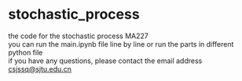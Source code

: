 # stochastic_process
the code for the stochastic process MA227
<br>
you can run the main.ipynb file line by line or run the parts in different python file
<br>
if you have any questions, please contact the email address csjssq@sjtu.edu.cn
